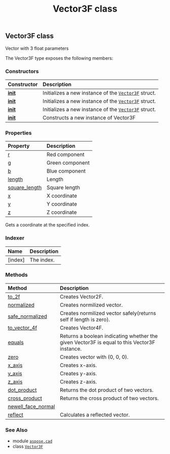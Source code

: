 ﻿---
title: Vector3F class
second_title: Aspose.CAD for Python via .NET API References
description: 
type: docs
weight: 580
url: /python-net/aspose.cad/vector3f/
is_root: false
---

## Vector3F class

Vector with 3 float parameters



The Vector3F type exposes the following members:

### Constructors
| Constructor | Description |
| :- | :- |
| [__init__](/cad/python-net/aspose.cad/vector3f/__init__/#float-float-float) | Initializes a new instance of the [`Vector3F`](/cad/python-net/aspose.cad/vector3f) struct. |
| [__init__](/cad/python-net/aspose.cad/vector3f/__init__/#aspose.cad.Vector3F) | Initializes a new instance of the [`Vector3F`](/cad/python-net/aspose.cad/vector3f) struct. |
| [__init__](/cad/python-net/aspose.cad/vector3f/__init__/#float) | Initializes a new instance of the [`Vector3F`](/cad/python-net/aspose.cad/vector3f) struct. |
| [__init__](/cad/python-net/aspose.cad/vector3f/__init__/#) | Constructs a new instance of Vector3F |


### Properties
| Property | Description |
| :- | :- |
| [r](/cad/python-net/aspose.cad/vector3f/r) | Red component |
| [g](/cad/python-net/aspose.cad/vector3f/g) | Green component |
| [b](/cad/python-net/aspose.cad/vector3f/b) | Blue component |
| [length](/cad/python-net/aspose.cad/vector3f/length) | Length |
| [square_length](/cad/python-net/aspose.cad/vector3f/square_length) | Square length |
| [x](/cad/python-net/aspose.cad/vector3f/x) | X coordinate |
| [y](/cad/python-net/aspose.cad/vector3f/y) | Y coordinate |
| [z](/cad/python-net/aspose.cad/vector3f/z) | Z coordinate |



Gets a coordinate at the specified index.
### Indexer
| Name | Description |
| :- | :- |
| [index] | The index. |


### Methods
| Method | Description |
| :- | :- |
| [to_2f](/cad/python-net/aspose.cad/vector3f/to_2f/#) | Creates Vector2F. |
| [normalized](/cad/python-net/aspose.cad/vector3f/normalized/#) | Creates normilized vector. |
| [safe_normalized](/cad/python-net/aspose.cad/vector3f/safe_normalized/#) | Creates normilized vector safely(returns self if length is zero). |
| [to_vector_4f](/cad/python-net/aspose.cad/vector3f/to_vector_4f/#float) | Creates Vector4F. |
| [equals](/cad/python-net/aspose.cad/vector3f/equals/#aspose.cad.Vector3F) | Returns a boolean indicating whether the given Vector3F is equal to this Vector3F instance. |
| [zero](/cad/python-net/aspose.cad/vector3f/zero/#) | Creates vector with (0, 0, 0). |
| [x_axis](/cad/python-net/aspose.cad/vector3f/x_axis/#) | Creates x-axis. |
| [y_axis](/cad/python-net/aspose.cad/vector3f/y_axis/#) | Creates y-axis. |
| [z_axis](/cad/python-net/aspose.cad/vector3f/z_axis/#) | Creates z-axis. |
| [dot_product](/cad/python-net/aspose.cad/vector3f/dot_product/#aspose.cad.Vector3F-aspose.cad.Vector3F) | Returns the dot product of two vectors. |
| [cross_product](/cad/python-net/aspose.cad/vector3f/cross_product/#aspose.cad.Vector3F-aspose.cad.Vector3F) | Returns the cross product of two vectors. |
| [newell_face_normal](/cad/python-net/aspose.cad/vector3f/newell_face_normal/#System.Collections.Generic.List<Vector3F>-System.Collections.Generic.List<int>) |  |
| [reflect](/cad/python-net/aspose.cad/vector3f/reflect/#aspose.cad.Vector3F-aspose.cad.Vector3F) | Calculates a reflected vector. |



### See Also
* module [`aspose.cad`](..)
* class [`Vector3F`](/cad/python-net/aspose.cad/vector3f)
